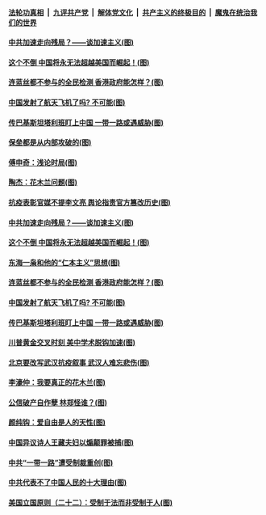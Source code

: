 

####  [法轮功真相](../../../../basic/blob/master/README.md?t=09101631) &nbsp;|&nbsp; [九评共产党](../../../../9ping.md/blob/master/README.md?t=09101631) &nbsp;|&nbsp; [解体党文化](../../../../jtdwh.md/blob/master/README.md?t=09101631)  &nbsp;|&nbsp; [共产主义的终极目的](../../../../gczydzjmd.md/blob/master/README.md?t=09101631) &nbsp;|&nbsp; [魔鬼在统治我们的世界](../../../../mgztzwmdsj.md/blob/master/README.md?t=09101631) 

#### [中共加速走向残局？——谈加速主义(图)](../pages/p4/945685.md?t=09101631) 


#### [这个不倒 中国将永无法超越美国而崛起！(图)](../pages/p4/945593.md?t=09101631) 

#### [连蓝丝都不参与的全民检测 香港政府能怎样？(图)](../pages/p4/945604.md?t=09101631) 

#### [中国发射了航天飞机了吗? 不可能(图)](../pages/p4/945602.md?t=09101631) 

#### [传巴基斯坦塔利班盯上中国 一带一路或遇威胁(图)](../pages/p4/945596.md?t=09101631) 

#### [保垒都是从内部攻破的(图)](../pages/p4/945697.md?t=09101631) 

#### [傅申奇：浅论时局(图)](../pages/p4/945693.md?t=09101631) 

#### [陶杰：花木兰问题(图)](../pages/p4/945689.md?t=09101631) 

#### [抗疫表彰官媒不提李文亮 舆论指责官方篡改历史(图)](../pages/p4/945687.md?t=09101631) 

#### [中共加速走向残局？——谈加速主义(图)](../pages/p4/945685.md?t=09101631) 


#### [这个不倒 中国将永无法超越美国而崛起！(图)](../pages/p4/945593.md?t=09101631) 

#### [东海一枭和他的“仁本主义”思想(图)](../pages/p4/945607.md?t=09101631) 

#### [连蓝丝都不参与的全民检测 香港政府能怎样？(图)](../pages/p4/945604.md?t=09101631) 

#### [中国发射了航天飞机了吗? 不可能(图)](../pages/p4/945602.md?t=09101631) 

#### [传巴基斯坦塔利班盯上中国 一带一路或遇威胁(图)](../pages/p4/945596.md?t=09101631) 

#### [川普黄金交叉时刻 美中学术脱钩加速(图)](../pages/p4/945592.md?t=09101631) 

#### [北京要改写武汉抗疫叙事 武汉人难忘悲伤(图)](../pages/p4/945512.md?t=09101631) 

#### [李濠仲：我要真正的花木兰(图)](../pages/p4/945509.md?t=09101631) 

#### [公信破产自作孽 林郑怪谁？(图)](../pages/p4/945510.md?t=09101631) 

#### [颜纯钩：爱自由是人的天性(图)](../pages/p4/945505.md?t=09101631) 

#### [中国异议诗人王藏夫妇以煽颠罪被捕(图)](../pages/p4/945502.md?t=09101631) 

#### [中共“一带一路”遭受制裁重创(图)](../pages/p4/945499.md?t=09101631) 

#### [中共代表不了中国人民的十大理由(图)](../pages/p4/945485.md?t=09101631) 

#### [美国立国原则（二十二）：受制于法而非受制于人(图)](../pages/p4/944289.md?t=09101631) 

